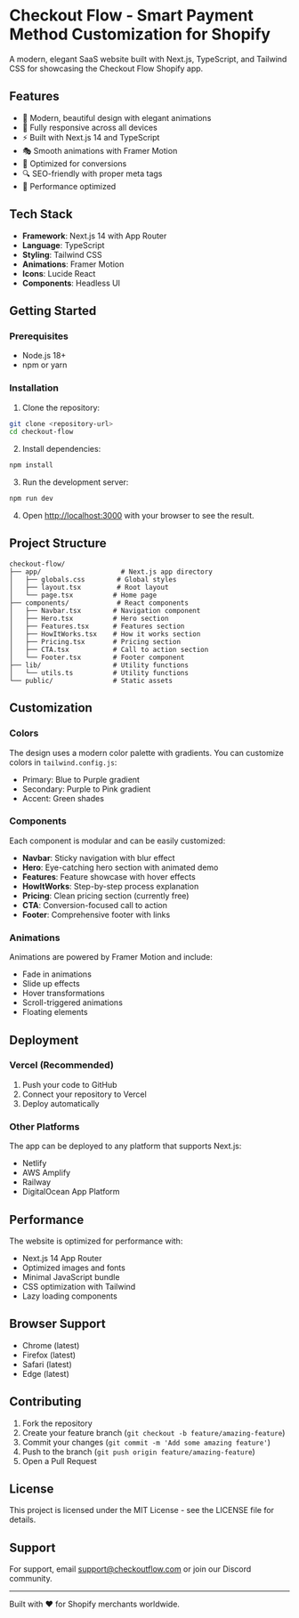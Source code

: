 # Checkout Flow - Smart Payment Method Customization for Shopify

A modern, elegant SaaS website built with Next.js, TypeScript, and Tailwind CSS for showcasing the Checkout Flow Shopify app.

## Features

- 🎨 Modern, beautiful design with elegant animations
- 📱 Fully responsive across all devices
- ⚡ Built with Next.js 14 and TypeScript
- 🎭 Smooth animations with Framer Motion
- 🎯 Optimized for conversions
- 🔍 SEO-friendly with proper meta tags
- 🚀 Performance optimized

## Tech Stack

- **Framework**: Next.js 14 with App Router
- **Language**: TypeScript
- **Styling**: Tailwind CSS
- **Animations**: Framer Motion
- **Icons**: Lucide React
- **Components**: Headless UI

## Getting Started

### Prerequisites

- Node.js 18+ 
- npm or yarn

### Installation

1. Clone the repository:
```bash
git clone <repository-url>
cd checkout-flow
```

2. Install dependencies:
```bash
npm install
```

3. Run the development server:
```bash
npm run dev
```

4. Open [http://localhost:3000](http://localhost:3000) with your browser to see the result.

## Project Structure

```
checkout-flow/
├── app/                    # Next.js app directory
│   ├── globals.css        # Global styles
│   ├── layout.tsx         # Root layout
│   └── page.tsx          # Home page
├── components/            # React components
│   ├── Navbar.tsx        # Navigation component
│   ├── Hero.tsx          # Hero section
│   ├── Features.tsx      # Features section
│   ├── HowItWorks.tsx    # How it works section
│   ├── Pricing.tsx       # Pricing section
│   ├── CTA.tsx           # Call to action section
│   └── Footer.tsx        # Footer component
├── lib/                  # Utility functions
│   └── utils.ts          # Utility functions
└── public/               # Static assets
```

## Customization

### Colors

The design uses a modern color palette with gradients. You can customize colors in `tailwind.config.js`:

- Primary: Blue to Purple gradient
- Secondary: Purple to Pink gradient  
- Accent: Green shades

### Components

Each component is modular and can be easily customized:

- **Navbar**: Sticky navigation with blur effect
- **Hero**: Eye-catching hero section with animated demo
- **Features**: Feature showcase with hover effects
- **HowItWorks**: Step-by-step process explanation
- **Pricing**: Clean pricing section (currently free)
- **CTA**: Conversion-focused call to action
- **Footer**: Comprehensive footer with links

### Animations

Animations are powered by Framer Motion and include:

- Fade in animations
- Slide up effects
- Hover transformations
- Scroll-triggered animations
- Floating elements

## Deployment

### Vercel (Recommended)

1. Push your code to GitHub
2. Connect your repository to Vercel
3. Deploy automatically

### Other Platforms

The app can be deployed to any platform that supports Next.js:

- Netlify
- AWS Amplify
- Railway
- DigitalOcean App Platform

## Performance

The website is optimized for performance with:

- Next.js 14 App Router
- Optimized images and fonts
- Minimal JavaScript bundle
- CSS optimization with Tailwind
- Lazy loading components

## Browser Support

- Chrome (latest)
- Firefox (latest)
- Safari (latest)
- Edge (latest)

## Contributing

1. Fork the repository
2. Create your feature branch (`git checkout -b feature/amazing-feature`)
3. Commit your changes (`git commit -m 'Add some amazing feature'`)
4. Push to the branch (`git push origin feature/amazing-feature`)
5. Open a Pull Request

## License

This project is licensed under the MIT License - see the LICENSE file for details.

## Support

For support, email support@checkoutflow.com or join our Discord community.

---

Built with ❤️ for Shopify merchants worldwide.
